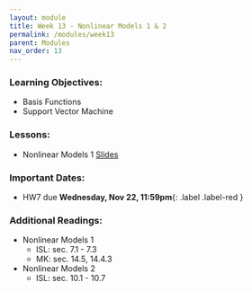 ```yaml
---
layout: module
title: Week 13 - Nonlinear Models 1 & 2
permalink: /modules/week13
parent: Modules
nav_order: 13
---
```


### Learning Objectives:
* Basis Functions
* Support Vector Machine 


### Lessons:
* Nonlinear Models 1 [Slides](https://xinchenyu.github.io/csc380-fall23/Slides/23f380_nonlinear_lecture1.pdf)

### Important Dates:
* HW7 due **Wednesday, Nov 22, 11:59pm**{: .label .label-red }

### Additional Readings:
* Nonlinear Models 1
    * ISL: sec. 7.1 - 7.3
    * MK: sec. 14.5, 14.4.3
* Nonlinear Models 2
    * ISL: sec. 10.1 - 10.7

